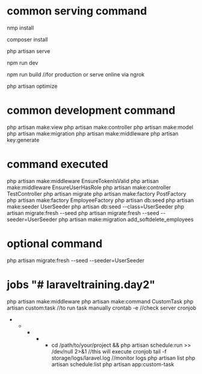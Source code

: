 # common serving command

nmp install

composer install

php artisan serve

npm run dev

npm run build //for production or serve online via ngrok

php artisan optimize


# common development command
php artisan  make:view <view-name>
php artisan make:controller <controller-name>
php artisan make:model <model-name>
php artisan make:migration <migration-name>
php artisan make:middleware <middleware-name>
php artisan key:generate

# command executed
php artisan make:middleware EnsureTokenIsValid
php artisan make:middleware EnsureUserHasRole
php artisan make:controller TestController
php artisan migrate
php artisan make:factory PostFactory
php artisan make:factory EmployeeFactory
php artisan db:seed
php artisan make:seeder UserSeeder
php artisan db:seed --class=UserSeeder
php artisan migrate:fresh --seed
php artisan migrate:fresh --seed --seeder=UserSeeder
php artisan make:migration add_softdelete_employees

# optional command
php artisan migrate:fresh --seed --seeder=UserSeeder


# jobs "# laraveltraining.day2" 
php artisan make:middleware
php artisan make:command CustomTask
php artisan custom:task //to run task manually
crontab -e //check server cronjob
* * * * * cd /path/to/your/project && php artisan schedule:run >> /dev/null 2>&1 //this will execute cronjob
tail -f storage/logs/laravel.log //monitor logs
php artisan list
php artisan schedule:list
php artisan app:custom-task






